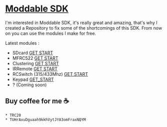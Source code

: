 # [Moddable SDK](https://github.com/Moddable-OpenSource/moddable)

I'm interested in Moddable SDK, it's really great and amazing, that's why I created a Repository to fix some of the shortcomings of this SDK. From now on you can use the modules I make for free.

Latest modules :
  - SDcard [GET START](https://github.com/salarizadi/moddable-sdk/tree/main/Modules/SD)
  - MFRC522 [GET START](https://github.com/salarizadi/moddable-sdk/tree/main/Modules/MFRC522)
  - Clustering [GET START](https://github.com/salarizadi/moddable-sdk/tree/main/Modules/cluster)
  - IRRemote [GET START](https://github.com/salarizadi/moddable-sdk/tree/main/Modules/IRRemote)
  - RCSwitch (315/433Mhz) [GET START](https://github.com/salarizadi/moddable-sdk/tree/main/Modules/RCSwitch)
  - Keypad [GET_START](https://github.com/salarizadi/moddable-sdk/tree/main/Modules/keypad)
  - ? (Coming soon)

## Buy coffee for me ☕
    * TRC20
    * TUHrAxuDguaah9kkhVytJYA3omFraxNQYM
